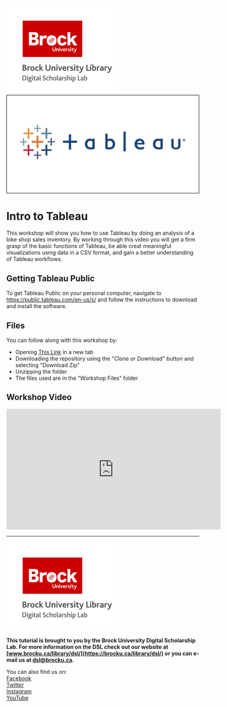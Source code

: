 ![DSL Logo][dsllogo] 
![Tableau Logo][imglogo]


# Intro to Tableau
 This workshop will show you how to use Tableau by doing an analysis of a bike shop sales inventory.  By working through this video you will get a firm grasp of the basic functions of Tableau, be able creat meaningful visualizations using data in a CSV format, and gain a better understanding of Tableau workflows.

## Getting Tableau Public
To get Tableau Public on your personal computer, navigate to https://public.tableau.com/en-us/s/ and follow the instructions to download and install the software.

## Files 
You can follow along with this workshop by: 

- Opening [This Link](https://github.com/BrockDSL/Intro_to_Tableau_Workshop) in a new tab
- Downloading the repository using the "Clone or Download" button and selecting "Download Zip"
- Unzipping the folder
- The files used are in the "Workshop Files" folder


## Workshop Video
 <iframe width="560" height="315" src="https://www.youtube.com/embed/AJ4x-kwf5GM" frameborder="0" allow="accelerometer; autoplay; encrypted-media; gyroscope; picture-in-picture" allowfullscreen></iframe>


---    
  
![DSL Logo][dsllogo]  
  
**This tutorial is brought to you by the Brock University Digital Scholarship Lab.  For more information on the DSL check out our website at [www.brocku.ca/library/dsl/](https://brocku.ca/library/dsl/) or you can e-mail us at dsl@brocku.ca.**  
  
You can also find us on:  
[Facebook](https://www.facebook.com/Brock-University-Digital-Scholarship-Lab-349407235866792/)  
[Twitter](https://twitter.com/brock_dsl)  
[Instagram](https://www.instagram.com/brock_dsl/?hl=en)  
[YouTube](https://www.youtube.com/channel/UC2eEqPkDo-1N3qilxv-N_1g/featured?view_as=subscriber)









<!--- Please use reference style images so that it is easier to update pictures later --->

[dsllogo]: dsl_logo.png
[imglogo]: tabimg.jpg

